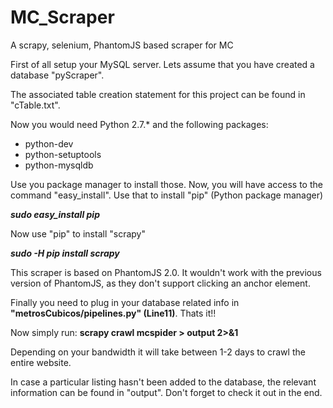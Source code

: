 # MC_Scraper
A scrapy, selenium, PhantomJS based scraper for MC

First of all setup your MySQL server. Lets assume that you have created a database "pyScraper".

The associated table creation statement for this project can be found in "cTable.txt".

Now you would need Python 2.7.* and the following packages:

<ul>
<li>python-dev</li>
<li>python-setuptools</li>
<li>python-mysqldb</li>
</ul>

Use you package manager to install those. Now, you will have access to the command "easy_install". Use that to install 
"pip" (Python package manager)

<strong>*sudo easy_install pip*</strong>

Now use "pip" to install "scrapy"

<strong>*sudo -H pip install scrapy*</strong>

This scraper is based on PhantomJS 2.0. It wouldn't work with the previous version of PhantomJS, as they don't support
clicking an anchor element.

Finally you need to plug in your database related info in <strong>"metrosCubicos/pipelines.py" (Line11)</strong>.
Thats it!!

Now simply run:
<strong>scrapy crawl mcspider > output 2>&1</strong>

Depending on your bandwidth it will take between 1-2 days to crawl the entire website.

In case a particular listing hasn't been added to the database, the relevant information can be found in "output". 
Don't forget to check it out in the end.
